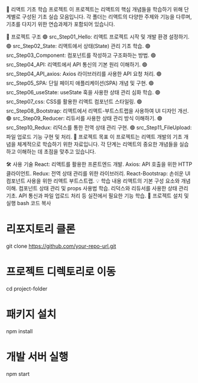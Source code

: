 🚀 리액트 기초 학습 프로젝트
이 프로젝트는 리액트의 핵심 개념들을 학습하기 위해 단계별로 구성된 기초 실습 모음입니다. 각 폴더는 리액트의 다양한 주제와 기능을 다루며, 기초를 다지기 위한 연습과제가 포함되어 있습니다.

📂 프로젝트 구조
🟢 src_Step01_Hello: 리액트 프로젝트 시작 및 개발 환경 설정하기.
🟢 src_Step02_State: 리액트에서 상태(State) 관리 기초 학습.
🟢 src_Step03_Component: 컴포넌트를 작성하고 구조화하는 방법.
🟢 src_Step04_API: 리액트에서 API 통신의 기본 원리 이해하기.
🟢 src_Step04_API_axios: Axios 라이브러리를 사용한 API 요청 처리.
🟢 src_Step05_SPA: 단일 페이지 애플리케이션(SPA) 개념 및 구현.
🟢 src_Step06_useState: useState 훅을 사용한 상태 관리 심화 학습.
🟢 src_Step07_css: CSS를 활용한 리액트 컴포넌트 스타일링.
🟢 src_Step08_Bootstrap: 리액트에서 리액트-부트스트랩을 사용하여 UI 디자인 개선.
🟢 src_Step09_Reducer: 리듀서를 사용한 상태 관리 방식 이해하기.
🟢 src_Step10_Redux: 리덕스를 통한 전역 상태 관리 구현.
🟢 src_Step11_FileUpload: 파일 업로드 기능 구현 및 처리.
📝 프로젝트 목표
이 프로젝트는 리액트 개발의 기초 개념을 체계적으로 학습하기 위한 자료입니다. 각 단계는 리액트의 중요한 개념들을 실습하고 이해하는 데 초점을 맞추고 있습니다.

🛠️ 사용 기술
React: 리액트를 활용한 프론트엔드 개발.
Axios: API 호출을 위한 HTTP 클라이언트.
Redux: 전역 상태 관리를 위한 라이브러리.
React-Bootstrap: 손쉬운 UI 컴포넌트 사용을 위한 리액트 부트스트랩.
💡 학습 내용
리액트의 기본 구성 요소와 개념 이해.
컴포넌트 상태 관리 및 props 사용법 학습.
리덕스와 리듀서를 사용한 상태 관리 기초.
API 통신과 파일 업로드 처리 등 실전에서 필요한 기능 학습.
📌 프로젝트 설치 및 실행
bash
코드 복사
# 리포지토리 클론
git clone https://github.com/your-repo-url.git

# 프로젝트 디렉토리로 이동
cd project-folder

# 패키지 설치
npm install

# 개발 서버 실행
npm start

